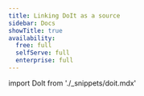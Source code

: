 ```yaml
---
title: Linking DoIt as a source
sidebar: Docs
showTitle: true
availability:
  free: full
  selfServe: full
  enterprise: full
---
```


import DoIt from './_snippets/doit.mdx'

<DoIt />